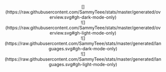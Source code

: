 <center>[](https://raw.githubusercontent.com/SammyTeee/stats/master/generated/overview.svg#gh-dark-mode-only)</center>
<center>![](https://raw.githubusercontent.com/SammyTeee/stats/master/generated/overview.svg#gh-light-mode-only)</center>

<center>![](https://raw.githubusercontent.com/SammyTeee/stats/master/generated/languages.svg#gh-dark-mode-only)</center>
<center>![](https://raw.githubusercontent.com/SammyTeee/stats/master/generated/languages.svg#gh-light-mode-only)</center>

<!--
**SammyTeee/SammyTeee** is a ✨ _special_ ✨ repository because its `README.md` (this file) appears on your GitHub profile.

Here are some ideas to get you started:

- 🔭 I’m currently working on ...
- 🌱 I’m currently learning ...
- 👯 I’m looking to collaborate on ...
- 🤔 I’m looking for help with ...
- 💬 Ask me about ...
- 📫 How to reach me: ...
- 😄 Pronouns: ...
- ⚡ Fun fact: ...
-->
